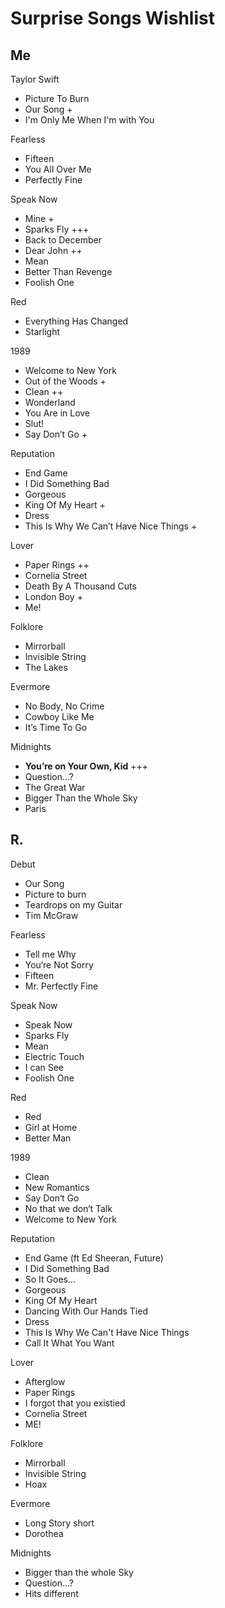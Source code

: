 # Surprise Songs Wishlist

## Me

Taylor Swift

- Picture To Burn
- Our Song +
- I'm Only Me When I'm with You

Fearless

- Fifteen
- You All Over Me
- Perfectly Fine

Speak Now

- Mine +
- Sparks Fly +++
- Back to December
- Dear John ++
- Mean
- Better Than Revenge
- Foolish One

Red

- Everything Has Changed
- Starlight

1989

- Welcome to New York
- Out of the Woods +
- Clean ++
- Wonderland
- You Are in Love
- Slut!
- Say Don’t Go +

Reputation

- End Game
- I Did Something Bad
- Gorgeous
- King Of My Heart +
- Dress
- This Is Why We Can’t Have Nice Things +

Lover

- Paper Rings ++
- Cornelia Street
- Death By A Thousand Cuts
- London Boy +
- Me!

Folklore

- Mirrorball
- Invisible String
- The Lakes

Evermore

- No Body, No Crime
- Cowboy Like Me
- It’s Time To Go

Midnights

- **You’re on Your Own, Kid** +++
- Question…?
- The Great War
- Bigger Than the Whole Sky
- Paris

## R.

Debut

- Our Song
- Picture to burn
- Teardrops on my Guitar
- Tim McGraw

Fearless

- Tell me Why
- You‘re Not Sorry
- Fifteen
- Mr. Perfectly Fine

Speak Now

- Speak Now
- Sparks Fly
- Mean
- Electric Touch
- I can See
- Foolish One

Red

- Red
- Girl at Home
- Better Man

1989

- Clean
- New Romantics
- Say Don‘t Go
- No that we don‘t Talk
- Welcome to New York

Reputation

- End Game (ft Ed Sheeran, Future)
- I Did Something Bad
- So It Goes...
- Gorgeous
- King Of My Heart
- Dancing With Our Hands Tied
- Dress
- This Is Why We Can't Have Nice Things
- Call It What You Want

Lover

- Afterglow
- Paper Rings
- I forgot that you existied
- Cornelia Street
- ME!


Folklore

- Mirrorball
- Invisible String
- Hoax

Evermore

- Long Story short
- Dorothea

Midnights

- Bigger than the whole Sky
- Question…?
- Hits different
